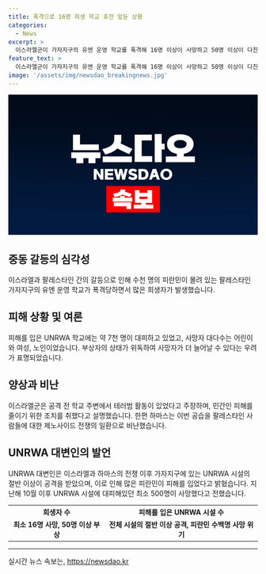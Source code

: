 ```yaml
---
title: 폭격으로 16명 희생 학교 휴전 앞둔 상황
categories:
  - News
excerpt: >
  이스라엘군이 가자지구의 유엔 운영 학교를 폭격해 16명 이상이 사망하고 50명 이상이 다친 사고가 발생했다. 현지 당국은 부상자의 상태가 위독해 사망자가 늘어날 수 있다고 경고했다. 학교에 있던 여성은 어린이와 여성, 노인들이 희생되었다고 증언했고, 하마스는 이를 제노사이드 전쟁의 일환으로 비난했다. 이스라엘군은 테러범을 타격했다고 주장했지만, UNRWA 대변인은 UNRWA 시설의 절반 이상이 공격을 받아 500명 이상이 사망했다고 밝혔다. (사진=)
feature_text: >
  이스라엘군이 가자지구의 유엔 운영 학교를 폭격해 16명 이상이 사망하고 50명 이상이 다친 사고가 발생했다. 현지 당국은 부상자의 상태가 위독해 사망자가 늘어날 수 있다고 경고했다. 학교에 있던 여성은 어린이와 여성, 노인들이 희생되었다고 증언했고, 하마스는 이를 제노사이드 전쟁의 일환으로 비난했다. 이스라엘군은 테러범을 타격했다고 주장했지만, UNRWA 대변인은 UNRWA 시설의 절반 이상이 공격을 받아 500명 이상이 사망했다고 밝혔다. (사진=)
image: '/assets/img/newsdao_breakingnews.jpg'
---
```


<p><img src="/assets/img/newsdao_breakingnews.jpg" alt="ontimetimes 속보" /></p>

<h2 data-ke-size="size26">중동 갈등의 심각성</h2>

<p data-ke-size="size16">이스라엘과 팔레스타인 간의 갈등으로 인해 수천 명의 피란민이 몰려 있는 팔레스타인 가자지구의 유엔 운영 학교가 폭격당하면서 많은 희생자가 발생했습니다.</p>

<h2 data-ke-size="size26">피해 상황 및 여론</h2>

<p data-ke-size="size16">피해를 입은 UNRWA 학교에는 약 7천 명이 대피하고 있었고, 사망자 대다수는 어린이와 여성, 노인이었습니다. 부상자의 상태가 위독하여 사망자가 더 늘어날 수 있다는 우려가 표명되었습니다.</p>

<h2 data-ke-size="size26">양상과 비난</h2>

<p data-ke-size="size16">이스라엘군은 공격 전 학교 주변에서 테러범 활동이 있었다고 주장하며, 민간인 피해를 줄이기 위한 조치를 취했다고 설명했습니다. 한편 하마스는 이번 공습을 팔레스타인 사람들에 대한 제노사이드 전쟁의 일환으로 비난했습니다.</p>

<h2 data-ke-size="size26">UNRWA 대변인의 발언</h2>

<p data-ke-size="size16">UNRWA 대변인은 이스라엘과 하마스의 전쟁 이후 가자지구에 있는 UNRWA 시설의 절반 이상이 공격을 받았으며, 이로 인해 많은 피란민이 피해를 입었다고 밝혔습니다. 지난해 10월 이후 UNRWA 시설에 대피해있던 최소 500명이 사망했다고 전했습니다.</p>

<table>
    <tr>
        <th>희생자 수</th>
        <th>피해를 입은 UNRWA 시설 수</th>
    </tr>
    <tr>
        <td style="text-align: center; height: 17px;"><b>최소 16명 사망, 50명 이상 부상</b></td>
        <td style="text-align: center; height: 17px;"><b>전체 시설의 절반 이상 공격, 피란민 수백명 사망 위기</b></td>
    </tr>
</table>

<p><hr></p>
실시간 뉴스 속보는, <a href="https://newsdao.kr" rel="dofollow">https://newsdao.kr</a>


